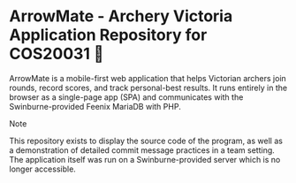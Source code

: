 # ArrowMate - Archery Victoria Application Repository for COS20031 🏹

ArrowMate is a mobile-first web application that helps Victorian archers join rounds, record scores, and track personal-best results.
It runs entirely in the browser as a single-page app (SPA) and communicates with the Swinburne-provided Feenix MariaDB with PHP.

> [!NOTE]
> This repository exists to display the source code of the program, as well as a demonstration of detailed commit message practices in a team setting.
> The application itself was run on a Swinburne-provided server which is no longer accessible.
